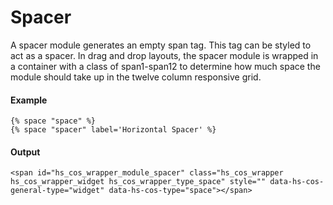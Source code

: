 # Spacer
A spacer module generates an empty span tag. This tag can be styled to act as a spacer. In drag and drop layouts, the spacer module is wrapped in a container with a class of span1-span12 to determine how much space the module should take up in the twelve column responsive grid.

#### Example
```jinja2
{% space "space" %}
{% space "spacer" label='Horizontal Spacer' %}
```

#### Output
```jinja2
<span id="hs_cos_wrapper_module_spacer" class="hs_cos_wrapper hs_cos_wrapper_widget hs_cos_wrapper_type_space" style="" data-hs-cos-general-type="widget" data-hs-cos-type="space"></span>
```

